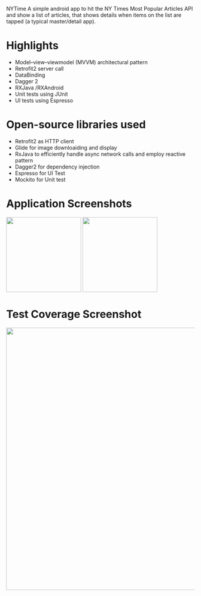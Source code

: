 NYTime
A simple android app to hit the NY Times Most Popular Articles API and show a list of articles, that shows details when items on the list are tapped (a typical master/detail app).


# Highlights
- Model–view–viewmodel (MVVM) architectural pattern
- Retrofit2 server call
- DataBinding
- Dagger  2
- RXJava /RXAndroid
- Unit tests using JUnit
- UI tests using Espresso


# Open-source libraries used
- Retrofit2 as HTTP client
- Glide for image downloaiding and display
- RxJava to efficiently handle async network calls and employ reactive pattern
- Dagger2 for dependency injection
- Espresso   for UI Test
- Mockito  for Unit test 

# Application Screenshots

<img src="https://user-images.githubusercontent.com/8200348/86930004-88ca0080-c147-11ea-8064-c93cb3d665e0.jpg" width="200">
<img src="https://user-images.githubusercontent.com/8200348/86930247-dd6d7b80-c147-11ea-8186-06d569f0106d.jpg" width="200">

# Test Coverage Screenshot
<img src="https://user-images.githubusercontent.com/8200348/86930560-39380480-c148-11ea-9a9c-2c5783235336.PNG" width="700">
